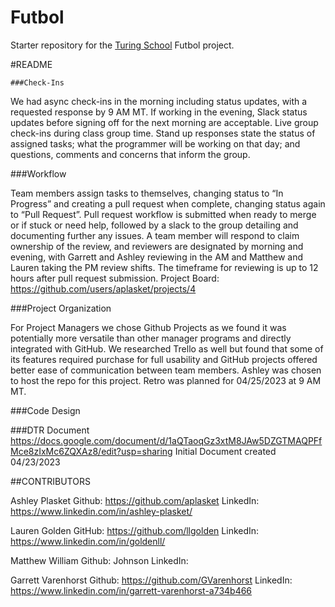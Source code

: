 # Futbol

Starter repository for the [Turing School](https://turing.io/) Futbol project.

#README

	###Check-Ins

  We had async check-ins in the morning including status updates, with a requested response by 9 AM MT. If working in the evening, Slack status updates before signing off for the next morning are acceptable.
Live group check-ins during class group time. Stand up responses state the status of assigned tasks; what the programmer will be working on that day; and questions, comments and concerns that inform the group.

  ###Workflow

Team members assign tasks to themselves, changing status to “In Progress” and creating a pull request when complete, changing status again to “Pull Request”. Pull request workflow is submitted when ready to merge or if stuck or need help, followed by a slack to the group detailing and documenting further any issues. A team member will respond to claim ownership of the review, and reviewers are designated by morning and evening, with Garrett and Ashley reviewing in the AM and Matthew and Lauren taking the PM review shifts. The timeframe for reviewing is up to 12 hours after pull request submission.  Project Board:  https://github.com/users/aplasket/projects/4

###Project Organization

For Project Managers we chose Github Projects as we found it was potentially more versatile than other manager programs and directly integrated with GitHub. We researched Trello as well but found that some of its features required purchase for full usability and GitHub projects offered better ease of communication between team members. Ashley was chosen to host the repo for this project. Retro was planned for 04/25/2023 at 9 AM MT.

  ###Code Design





  ###DTR Document
https://docs.google.com/document/d/1aQTaoqGz3xtM8JAw5DZGTMAQPFfMce8zIxMc6ZQXAz8/edit?usp=sharing
Initial Document created 04/23/2023



   ##CONTRIBUTORS

Ashley Plasket  	    Github: https://github.com/aplasket
                      LinkedIn: https://www.linkedin.com/in/ashley-plasket/

Lauren Golden  	      GitHub: https://github.com/llgolden
		                  LinkedIn: https://www.linkedin.com/in/goldenll/

Matthew William       Github: 
Johnson               LinkedIn:

Garrett Varenhorst    Github: https://github.com/GVarenhorst
		                  LinkedIn: https://www.linkedin.com/in/garrett-varenhorst-a734b466

